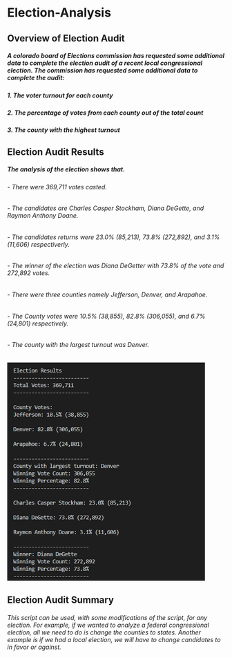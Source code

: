 # Election-Analysis

## Overview of Election Audit

##### A colorado board of Elections commission has requested some additional data to complete the election audit of a recent local congressional election. The commission has requested some additional data to complete the audit:

##### 1. The voter turnout for each county
##### 2. The percentage of votes from each county out of the total count
##### 3. The county with the highest turnout


## Election Audit Results 

##### The analysis of the election shows that. 

###### - There were 369,711  votes casted. 
###### - The candidates are Charles Casper Stockham, Diana DeGette, and Raymon Anthony Doane.
###### - The candidates returns were 23.0% (85,213), 73.8% (272,892), and 3.1% (11,606) respectiverly.
###### - The winner of the election was Diana DeGetter with 73.8% of the vote and 272,892 votes. 
###### - There were three counties namely Jefferson, Denver, and Arapahoe.
###### - The County votes were 10.5% (38,855), 82.8% (306,055), and 6.7% (24,801) respectively.
###### - The county with the largest turnout was Denver.  

![alt text](https://github.com/Yoditatr/Election-Analysis/blob/main/election_analysis.PNG?raw=true)

## Election Audit Summary
###### This script can be used, with some modifications of the script, for any election. For example, if we wanted to analyze a federal congressional election, all we need to do is change the counties to states. Another example is if we had a local election, we will have to change candidates to in favor or against.
